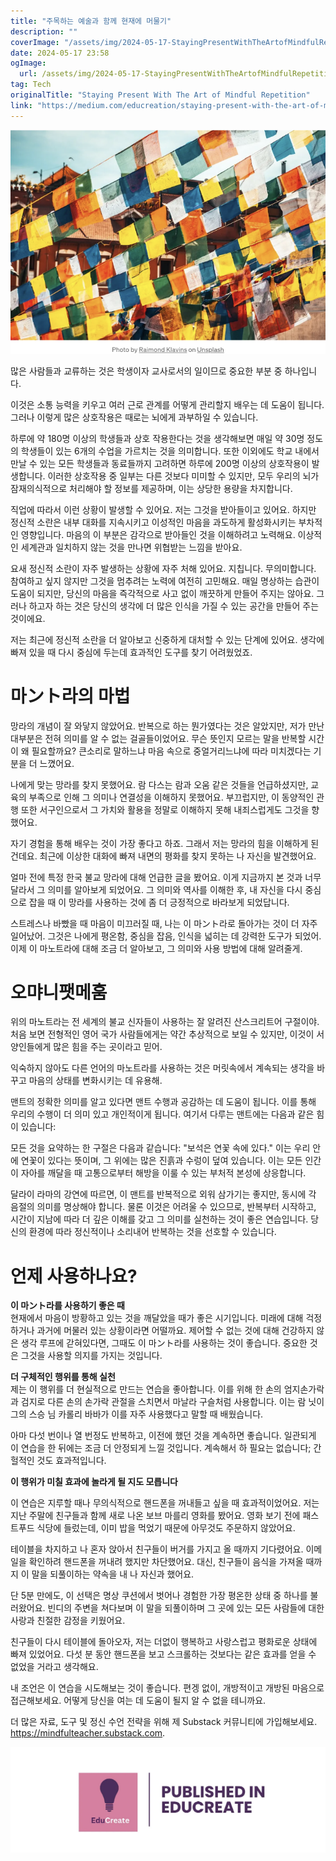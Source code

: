 ```yaml
---
title: "주목하는 예술과 함께 현재에 머물기"
description: ""
coverImage: "/assets/img/2024-05-17-StayingPresentWithTheArtofMindfulRepetition_0.png"
date: 2024-05-17 23:58
ogImage: 
  url: /assets/img/2024-05-17-StayingPresentWithTheArtofMindfulRepetition_0.png
tag: Tech
originalTitle: "Staying Present With The Art of Mindful Repetition"
link: "https://medium.com/educreation/staying-present-with-the-art-of-mindful-repetition-d5d0d2edd502"
---
```



![Image](/assets/img/2024-05-17-StayingPresentWithTheArtofMindfulRepetition_0.png)

많은 사람들과 교류하는 것은 학생이자 교사로서의 일이므로 중요한 부분 중 하나입니다.

이것은 소통 능력을 키우고 여러 근로 관계를 어떻게 관리할지 배우는 데 도움이 됩니다. 그러나 이렇게 많은 상호작용은 때로는 뇌에게 과부하일 수 있습니다.

하루에 약 180명 이상의 학생들과 상호 작용한다는 것을 생각해보면 매일 약 30명 정도의 학생들이 있는 6개의 수업을 가르치는 것을 의미합니다. 또한 이외에도 학교 내에서 만날 수 있는 모든 학생들과 동료들까지 고려하면 하루에 200명 이상의 상호작용이 발생합니다. 이러한 상호작용 중 일부는 다른 것보다 미미할 수 있지만, 모두 우리의 뇌가 잠재의식적으로 처리해야 할 정보를 제공하며, 이는 상당한 용량을 차지합니다.

<div class="content-ad"></div>

직업에 따라서 이런 상황이 발생할 수 있어요. 저는 그것을 받아들이고 있어요. 하지만 정신적 소란은 내부 대화를 지속시키고 이성적인 마음을 과도하게 활성화시키는 부차적인 영향입니다. 마음의 이 부분은 감각으로 받아들인 것을 이해하려고 노력해요. 이상적인 세계관과 일치하지 않는 것을 만나면 위협받는 느낌을 받아요.

요새 정신적 소란이 자주 발생하는 상황에 자주 처해 있어요. 지칩니다. 무의미합니다. 참여하고 싶지 않지만 그것을 멈추려는 노력에 여전히 고민해요. 매일 명상하는 습관이 도움이 되지만, 당신의 마음을 즉각적으로 사고 없이 깨끗하게 만들어 주지는 않아요. 그러나 하고자 하는 것은 당신의 생각에 더 많은 인식을 가질 수 있는 공간을 만들어 주는 것이에요.

저는 최근에 정신적 소란을 더 알아보고 신중하게 대처할 수 있는 단계에 있어요. 생각에 빠져 있을 때 다시 중심에 두는데 효과적인 도구를 찾기 어려웠었죠.

# 마ント라의 마법

<div class="content-ad"></div>

망라의 개념이 잘 와닿지 않았어요. 반복으로 하는 뭔가였다는 것은 알았지만, 저가 만난 대부분은 전혀 의미를 알 수 없는 걸골들이었어요. 무슨 뜻인지 모르는 말을 반복할 시간이 왜 필요할까요? 큰소리로 말하느냐 마음 속으로 중얼거리느냐에 따라 미치겠다는 기분을 더 느꼈어요.

나에게 맞는 망라를 찾지 못했어요. 람 다스는 람과 오움 같은 것들을 언급하셨지만, 교육의 부족으로 인해 그 의미나 연결성을 이해하지 못했어요. 부끄럽지만, 이 동양적인 관행 또한 서구인으로서 그 가치와 활용을 정말로 이해하지 못해 내죄스럽게도 그것을 향했어요.

자기 경험을 통해 배우는 것이 가장 좋다고 하죠. 그래서 저는 망라의 힘을 이해하게 된 건데요. 최근에 이상한 대화에 빠져 내면의 평화를 찾지 못하는 나 자신을 발견했어요.

얼마 전에 특정 한국 불교 망라에 대해 언급한 글을 봤어요. 이게 지금까지 본 것과 너무 달라서 그 의미를 알아보게 되었어요. 그 의미와 역사를 이해한 후, 내 자신을 다시 중심으로 잡을 때 이 망라를 사용하는 것에 좀 더 긍정적으로 바라보게 되었답니다.

<div class="content-ad"></div>

스트레스나 바빴을 때 마음이 미끄러질 때, 나는 이 마ント라로 돌아가는 것이 더 자주 일어났어. 그것은 나에게 평온함, 중심을 잡음, 인식을 넓히는 데 강력한 도구가 되었어. 이제 이 마노트라에 대해 조금 더 알아보고, 그 의미와 사용 방법에 대해 알려줄게.

# 오먀니팻메훔

위의 마노트라는 전 세계의 불교 신자들이 사용하는 잘 알려진 산스크리트어 구절이야. 처음 보면 전형적인 영어 국가 사람들에게는 약간 추상적으로 보일 수 있지만, 이것이 서양인들에게 많은 힘을 주는 곳이라고 믿어.

익숙하지 않아도 다른 언어의 마노트라를 사용하는 것은 머릿속에서 계속되는 생각을 바꾸고 마음의 상태를 변화시키는 데 유용해.

<div class="content-ad"></div>

맨트의 정확한 의미를 알고 있다면 맨트 수행과 공감하는 데 도움이 됩니다. 이를 통해 우리의 수행이 더 의미 있고 개인적이게 됩니다. 여기서 다루는 맨트에는 다음과 같은 힘이 있습니다:

모든 것을 요약하는 한 구절은 다음과 같습니다: "보석은 연꽃 속에 있다." 이는 우리 안에 연꽃이 있다는 뜻이며, 그 위에는 많은 진흙과 수렁이 덮여 있습니다. 이는 모든 인간이 자아를 깨달을 때 고통으로부터 해방을 이룰 수 있는 부처적 본성에 상응합니다.

달라이 라마의 강연에 따르면, 이 맨트를 반복적으로 외워 삼가기는 좋지만, 동시에 각 음절의 의미를 명상해야 합니다. 물론 이것은 어려울 수 있으므로, 반복부터 시작하고, 시간이 지남에 따라 더 깊은 이해를 갖고 그 의미를 실천하는 것이 좋은 연습입니다. 당신의 환경에 따라 정신적이나 소리내어 반복하는 것을 선호할 수 있습니다.

# 언제 사용하나요?

<div class="content-ad"></div>

**이 마ント라를 사용하기 좋은 때**  
현재에서 마음이 방황하고 있는 것을 깨달았을 때가 좋은 시기입니다. 미래에 대해 걱정하거나 과거에 머물러 있는 상황이라면 어떨까요. 제어할 수 없는 것에 대해 건강하지 않은 생각 루프에 갇혀있다면, 그때도 이 마ント라를 사용하는 것이 좋습니다. 중요한 것은 그것을 사용할 의지를 가지는 것입니다.

**더 구체적인 행위를 통해 실천**  
제는 이 행위를 더 현실적으로 만드는 연습을 좋아합니다. 이를 위해 한 손의 엄지손가락과 검지로 다른 손의 손가락 관절을 스치면서 마날라 구슬처럼 사용합니다. 이는 람 닛이 그의 스승 님 카롤리 바바가 이를 자주 사용했다고 말할 때 배웠습니다.

아마 다섯 번이나 열 번정도 반복하고, 이전에 했던 것을 계속하면 좋습니다. 일관되게 이 연습을 한 뒤에는 조금 더 안정되게 느낄 것입니다. 계속해서 하 필요는 없습니다; 간헐적인 것도 효과적입니다.

**이 행위가 미칠 효과에 놀라게 될 지도 모릅니다**  


<div class="content-ad"></div>

이 연습은 지루할 때나 무의식적으로 핸드폰을 꺼내들고 싶을 때 효과적이었어요. 저는 지난 주말에 친구들과 함께 새로 나온 보브 마를리 영화를 봤어요. 영화 보기 전에 패스트푸드 식당에 들렀는데, 이미 밥을 먹었기 때문에 아무것도 주문하지 않았어요.

테이블을 차지하고 나 혼자 앉아서 친구들이 버거를 가지고 올 때까지 기다렸어요. 이메일을 확인하려 핸드폰을 꺼내려 했지만 차단했어요. 대신, 친구들이 음식을 가져올 때까지 이 말을 되풀이하는 약속을 내 나 자신과 했어요.

단 5분 만에도, 이 선택은 명상 쿠션에서 벗어나 경험한 가장 평온한 상태 중 하나를 불러왔어요. 빈디의 주변을 쳐다보며 이 말을 되풀이하며 그 곳에 있는 모든 사람들에 대한 사랑과 친절한 감정을 키웠어요.

친구들이 다시 테이블에 돌아오자, 저는 더없이 행복하고 사랑스럽고 평화로운 상태에 빠져 있었어요. 다섯 분 동안 핸드폰을 보고 스크롤하는 것보다는 같은 효과를 얻을 수 없었을 거라고 생각해요.

<div class="content-ad"></div>

내 조언은 이 연습을 시도해보는 것이 좋습니다. 편겡 없이, 개방적이고 개방된 마음으로 접근해보세요. 어떻게 당신을 여는 데 도움이 될지 알 수 없을 테니까요.

더 많은 자료, 도구 및 정신 수언 전략을 위해 제 Substack 커뮤니티에 가입해보세요. https://mindfulteacher.substack.com.

![Mindful Teacher](/assets/img/2024-05-17-StayingPresentWithTheArtofMindfulRepetition_1.png)